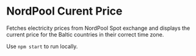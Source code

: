 # NordPool Curent Price

Fetches electricity prices from NordPool Spot exchange and displays the current price for the Baltic countries in their correct time zone.

Use `npm start` to run locally.
